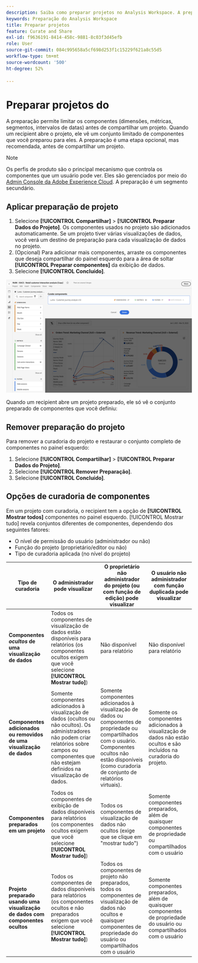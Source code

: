 ```yaml
---
description: Saiba como preparar projetos no Analysis Workspace. A preparação limita o acesso a componentes antes de compartilhar um projeto.
keywords: Preparação do Analysis Workspace
title: Preparar projetos
feature: Curate and Share
exl-id: f9636191-8414-458c-9881-8c03f3d45efb
role: User
source-git-commit: 084c995658a5cf698d253f1c15229f621a8c55d5
workflow-type: tm+mt
source-wordcount: '500'
ht-degree: 52%

---
```


# Preparar projetos do

A preparação permite limitar os componentes (dimensões, métricas, segmentos, intervalos de datas) antes de compartilhar um projeto. Quando um recipient abre o projeto, ele vê um conjunto limitado de componentes que você preparou para eles. A preparação é uma etapa opcional, mas recomendada, antes de compartilhar um projeto.

>[!NOTE]
> Os perfis de produto são o principal mecanismo que controla os componentes que um usuário pode ver. Eles são gerenciados por meio do [Admin Console da Adobe Experience Cloud](https://experienceleague.adobe.com/en/docs/core-services/interface/administration/admin-tool-experience-cloud). A preparação é um segmento secundário.

## Aplicar preparação de projeto

1. Selecione **[!UICONTROL Compartilhar]** > **[!UICONTROL Preparar Dados do Projeto]**.
Os componentes usados no projeto são adicionados automaticamente.
Se um projeto tiver várias visualizações de dados, você verá um destino de preparação para cada visualização de dados no projeto.
1. (Opcional) Para adicionar mais componentes, arraste os componentes que deseja compartilhar do painel esquerdo para a área de soltar **[!UICONTROL Preparar componentes]** da exibição de dados.
1. Selecione **[!UICONTROL Concluído]**.

<!--
Curation can also be applied from the [!UICONTROL Share] menu by selecting **[!UICONTROL Curate and Share]**. This option automatically curates the project to the components in use in the project. You can add additional components following the steps above.
-->

![A janela Preparar componentes mostrando os componentes em uso no projeto.](assets/curation-field.png)

Quando um recipient abre um projeto preparado, ele só vê o conjunto preparado de componentes que você definiu:


## Remover preparação do projeto

Para remover a curadoria do projeto e restaurar o conjunto completo de componentes no painel esquerdo:

1. Selecione **[!UICONTROL Compartilhar]** > **[!UICONTROL Preparar Dados do Projeto]**.
1. Selecione **[!UICONTROL Remover Preparação]**.
1. Selecione **[!UICONTROL Concluído]**.

## Opções de curadoria de componentes

Em um projeto com curadoria, o recipient tem a opção de **[!UICONTROL Mostrar todos]** componentes no painel esquerdo. [!UICONTROL Mostrar tudo] revela conjuntos diferentes de componentes, dependendo dos seguintes fatores:

* O nível de permissão do usuário (administrador ou não)
* Função do projeto (proprietário/editor ou não)
* Tipo de curadoria aplicada (no nível do projeto)

| Tipo de curadoria | O administrador pode visualizar | O proprietário não administrador do projeto (ou com função de edição) pode visualizar | O usuário não administrador com função duplicada pode visualizar |
| --- | --- | --- | --- |
| **Componentes *ocultos* de uma visualização de dados** | Todos os componentes de visualização de dados estão disponíveis para relatórios (os componentes ocultos exigem que você selecione **[!UICONTROL Mostrar tudo]**) | Não disponível para relatório | Não disponível para relatório |
| **Componentes adicionados ou removidos de uma visualização de dados** | Somente componentes adicionados à visualização de dados (ocultos ou não ocultos). Os administradores não podem criar relatórios sobre campos ou componentes que não estejam definidos na visualização de dados. | Somente componentes adicionados à visualização de dados ou componentes de propriedade ou compartilhados com o usuário. Componentes ocultos não estão disponíveis (como curadoria de conjunto de relatórios virtuais). | Somente os componentes adicionados à visualização de dados não estão ocultos e são incluídos na curadoria do projeto. |
| **Componentes preparados em um projeto** | Todos os componentes de exibição de dados disponíveis para relatórios (os componentes ocultos exigem que você selecione **[!UICONTROL Mostrar tudo]**) | Todos os componentes de visualização de dados não ocultos (exige que se clique em &quot;mostrar tudo&quot;) | Somente componentes preparados, além de quaisquer componentes de propriedade ou compartilhados com o usuário |
| **Projeto preparado usando uma visualização de dados com componentes ocultos** | Todos os componentes de dados disponíveis para relatórios (os componentes ocultos e não preparados exigem que você selecione **[!UICONTROL Mostrar tudo]**) | Todos os componentes de projeto não preparados, todos os componentes de visualização de dados não ocultos e quaisquer componentes de propriedade do usuário ou compartilhados com o usuário | Somente componentes preparados, além de quaisquer componentes de propriedade do usuário ou compartilhados com o usuário |
